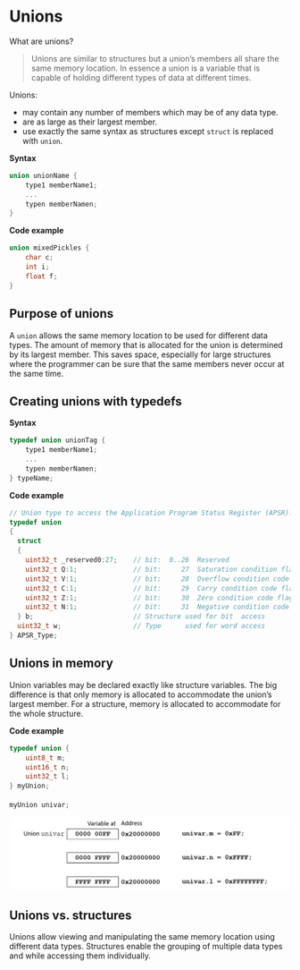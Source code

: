 # Unions

What are unions?

> Unions are similar to structures but a union’s members all share the same memory location. In essence a union is a variable that is capable of holding different types of data at different times.

Unions:
- may contain any number of members which may be of any data type.
- are as large as their largest member.
- use exactly the same syntax as structures except `struct` is replaced with `union`.

**Syntax**
```c
union unionName {
    type1 memberName1;
    ...
    typen memberNamen;
}
```

**Code example**
```c
union mixedPickles {
    char c;
    int i;
    float f;
}
```

## Purpose of unions

A `union` allows the same memory location to be used for different data types. The amount of memory that is allocated for the union is determined by its largest member. This saves space, especially for large structures where the programmer can be sure that the same members never occur at the same time.

## Creating unions with typedefs

**Syntax**
```c
typedef union unionTag {
    type1 memberName1;
    ...
    typen memberNamen;
} typeName;
```

**Code example**
```c
// Union type to access the Application Program Status Register (APSR).
typedef union
{
  struct
  {
    uint32_t _reserved0:27;    // bit:  0..26  Reserved
    uint32_t Q:1;              // bit:     27  Saturation condition flag
    uint32_t V:1;              // bit:     28  Overflow condition code flag
    uint32_t C:1;              // bit:     29  Carry condition code flag
    uint32_t Z:1;              // bit:     30  Zero condition code flag
    uint32_t N:1;              // bit:     31  Negative condition code flag
  } b;                         // Structure used for bit  access
  uint32_t w;                  // Type      used for word access
} APSR_Type;
```

## Unions in memory

Union variables may be declared exactly like structure variables. The big difference is that only memory is allocated to accommodate the union’s largest member. For a structure, memory is allocated to accommodate for the whole structure.

**Code example**
```c
typedef union {
    uint8_t m;
    uint16_t n;
    uint32_t l;
} myUnion;

myUnion univar;
```

![Unions in memory](../images/unions_in_memory.png)

## Unions vs. structures

Unions allow viewing and manipulating the same memory location using different data types. Structures enable the grouping of multiple data types and while accessing them individually.
